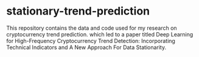 # stationary-trend-prediction
This repository contains the data and code used for my research on cryptocurrency trend prediction. which led to a paper titled Deep Learning for High-Frequency Cryptocurrency Trend Detection: Incorporating Technical Indicators and A New Approach For Data Stationarity.
